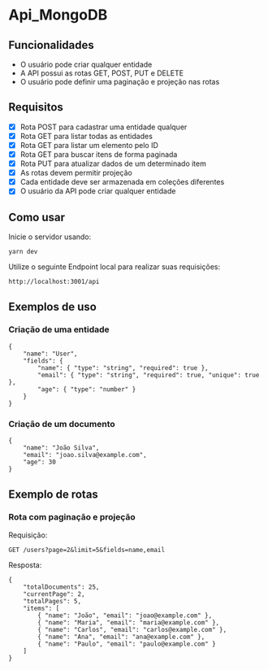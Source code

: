 # Api_MongoDB

## Funcionalidades

- O usuário pode criar qualquer entidade
- A API possui as rotas GET, POST, PUT e DELETE
- O usuário pode definir uma paginação e projeção nas rotas

## Requisitos

- [x] Rota POST para cadastrar uma entidade qualquer
- [x] Rota GET para listar todas as entidades 
- [x] Rota GET para listar um elemento pelo ID
- [x] Rota GET para buscar itens de forma paginada
- [x] Rota PUT para atualizar dados de um determinado item
- [x] As rotas devem permitir projeção
- [x] Cada entidade deve ser armazenada em coleções diferentes
- [x] O usuário da API pode criar qualquer entidade

## Como usar
Inicie o servidor usando:
```
yarn dev
```
Utilize o seguinte Endpoint local para realizar suas requisições:
```
http://localhost:3001/api
```

## Exemplos de uso

### Criação de uma entidade

```
{
    "name": "User",
    "fields": {
        "name": { "type": "string", "required": true },
        "email": { "type": "string", "required": true, "unique": true },
        "age": { "type": "number" }
    }
}
```
### Criação de um documento

```
{
    "name": "João Silva",
    "email": "joao.silva@example.com",
    "age": 30
}
```

## Exemplo de rotas

### Rota com paginação e projeção

Requisição:
```
GET /users?page=2&limit=5&fields=name,email

```
Resposta:
```
{
    "totalDocuments": 25,
    "currentPage": 2,
    "totalPages": 5,
    "items": [
        { "name": "João", "email": "joao@example.com" },
        { "name": "Maria", "email": "maria@example.com" },
        { "name": "Carlos", "email": "carlos@example.com" },
        { "name": "Ana", "email": "ana@example.com" },
        { "name": "Paulo", "email": "paulo@example.com" }
    ]
}
```